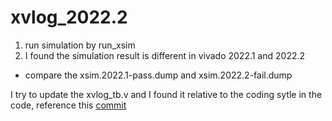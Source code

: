 # xvlog_2022.2

1. run simulation by run_xsim
2. I found the simulation result is different in vivado 2022.1 and 2022.2
- compare the xsim.2022.1-pass.dump and xsim.2022.2-fail.dump

I try to update the xvlog_tb.v and I found it relative to the coding sytle in the code, reference this [commit](https://github.com/TonyHo722/xvlog_2022.2/commit/936c984ab0769e1a5a2170f1a259b7effe24f7df)

   
